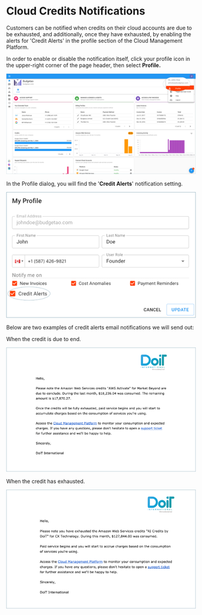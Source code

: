 # Cloud Credits Notifications

Customers can be notified when credits on their cloud accounts are due to be exhausted, and additionally, once they have exhausted, by enabling the alerts for 'Credit Alerts' in the profile section of the Cloud Management Platform.

In order to enable or disable the notification itself, click your profile icon in the upper-right corner of the page header, then select **Profile.**

![](../.gitbook/assets/profile-1-%20%282%29.png)

In the Profile dialog, you will find the '**Credit Alerts**' notification setting.

![](../.gitbook/assets/credit-alerts-notification.png)

Below are two examples of credit alerts email notifications we will send out:

When the credit is due to end.

![](../.gitbook/assets/credits-due-to-end.png)

When the credit has exhausted.

![](../.gitbook/assets/credits-exhausted.png)

